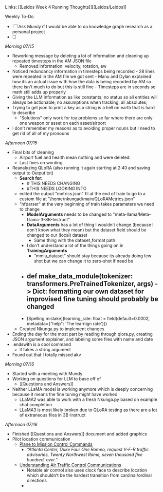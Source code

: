 Links: [[Leidos Week 4 Running Thoughts]][[Leidos/Leidos]]


Weekly To-Do
- [ ] Ask Mundy if I would be able to do knowledge graph research as a personal project
- [ ] 

_Morning 07/15_
- Reworking message by deleting a lot of information and cleaning up repeated timesteps in the AM JSON file
	- Removed information: velocity, rotation, ew
- Noticed redundancy information in timesteps being recorded
		- 28 lines were repeated in the AM file we got sent
		- Manu and Dylan explained how its an actual issue with how the data is being recorded by AM so there isn't much to do but this is still fine
			- Timesteps are in seconds so math still adds up properly 
- Giving the LLM information as like constants; no status so all entities will always be actionable; no assumptions when tracking, all absolutes; 
- Trying to get json to print a key as a string is a hell on earth that is hard to describe
	- "Solutions" only work for toy problems so far where there are only one weapon or asset on each asset/airport
- I don't remember my reasons as to avoiding proper nouns but I need to get rid of all of my pronouns 

_Afternoon 07/15_
- Final bits of cleaning
	- Airport fuel and health mean nothing and were deleted
	- Last fixes on wording
- Reanalyzing QLoRA (also running it again starting at 2:40 and saving output to Output.txt)
	- **Search for:** 
		- \# THIS NEEDS CHANGING
		- \#THIS NEEDS LOOKING INTO
	- edited the output "metrics.json" fil at the end of train to go to a custom file at "/home/nkungad/main/QLoRAMetrics.json"
	- "hfparser" at the very beginning of train takes parameters we need to change
		- **ModelArguments** needs to be changed to "meta-llama/Meta-Llama-3-8B-Instruct"
		- **DataArguments** has a lot of thing I wouldn't change (because I don't know what they mean) but the dataset field should be changed to our (local) dataset
			- Same thing with the dataset_format path
		- I don't understand a lot of the things going on in **TrainingArguments**
			- "mmlu_dataset" should stay because its already doing few shot but we can change it to zero-shot if need be
		- **def make_data_module(tokenizer: transformers.PreTrainedTokenizer, args) -> Dict:** formatting our own dataset for improvised fine tuning should probably be changed
			- 
		- [Spelling mistake](learning_rate: float = field(default=0.0002, metadata={"help": 'The learnign rate'}))
	- Created Nkunga.py to implement changes
- Ending the day for the most part by reading through qlora.py, creating JSON argument explainer, and labeling some files with name and date
- .endswith is a cool command
	- It takes a string argument
- Found out that I totally missed akv


_Morning 07/16_
- Started with a meeting with Mundy 
- Working on questions for LLM to base off of
	- [[Questions and Answers]]
- Neither LLaMA model is working anymore which is deeply concerning because it means the fine tuning might have worked 
	- LLaMA2 was able to work with a fresh Nkunga.py based on example chat completion
	- LLaMA3 is most likely broken due to QLoRA testing as there are a lot of extraneous files in 3B-Instruct

_Afternoon 07/16_
- Finished [[Questions and Answers]] document and added graphics
- Pilot location communication
	- [Plane to Mission Control Commands](https://www.faa.gov/air_traffic/publications/atpubs/aim_html/chap4_section_2.html)
		- _“Atlanta Center, Duke Four One Romeo, request V-F-R traffic advisories, Twenty Northwest Rome, seven thousand five hundred, over.”_
	- [Understanding Air Traffic Control Communications](https://www.thrustflight.com/air-traffic-control-communications/)
		- Notable air control also uses clock face to describe location which shouldn't be the hardest transition from cardinal/ordinal directions
		- 
